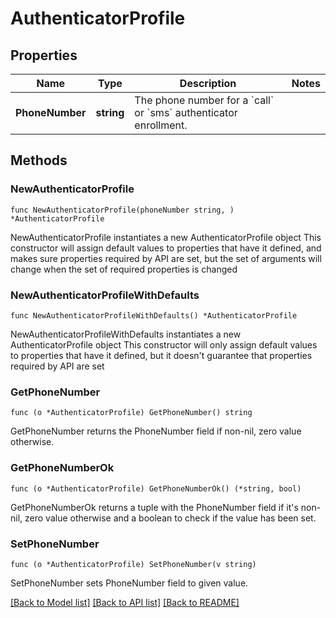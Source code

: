 # AuthenticatorProfile

## Properties

Name | Type | Description | Notes
------------ | ------------- | ------------- | -------------
**PhoneNumber** | **string** | The phone number for a &#x60;call&#x60; or &#x60;sms&#x60; authenticator enrollment. | 

## Methods

### NewAuthenticatorProfile

`func NewAuthenticatorProfile(phoneNumber string, ) *AuthenticatorProfile`

NewAuthenticatorProfile instantiates a new AuthenticatorProfile object
This constructor will assign default values to properties that have it defined,
and makes sure properties required by API are set, but the set of arguments
will change when the set of required properties is changed

### NewAuthenticatorProfileWithDefaults

`func NewAuthenticatorProfileWithDefaults() *AuthenticatorProfile`

NewAuthenticatorProfileWithDefaults instantiates a new AuthenticatorProfile object
This constructor will only assign default values to properties that have it defined,
but it doesn't guarantee that properties required by API are set

### GetPhoneNumber

`func (o *AuthenticatorProfile) GetPhoneNumber() string`

GetPhoneNumber returns the PhoneNumber field if non-nil, zero value otherwise.

### GetPhoneNumberOk

`func (o *AuthenticatorProfile) GetPhoneNumberOk() (*string, bool)`

GetPhoneNumberOk returns a tuple with the PhoneNumber field if it's non-nil, zero value otherwise
and a boolean to check if the value has been set.

### SetPhoneNumber

`func (o *AuthenticatorProfile) SetPhoneNumber(v string)`

SetPhoneNumber sets PhoneNumber field to given value.



[[Back to Model list]](../README.md#documentation-for-models) [[Back to API list]](../README.md#documentation-for-api-endpoints) [[Back to README]](../README.md)


